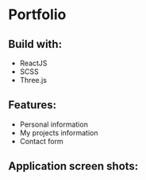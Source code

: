 # Portfolio


## Build with:

+ ReactJS
+ SCSS
+ Three.js

## Features:
+ Personal information
+ My projects information
+ Contact form

 ## Application screen shots:
